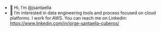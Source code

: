 - 👋 Hi, I’m @jsantaella
- 👀 I’m interested in data engineering tools and process focused on cloud platforms. I work for AWS.
You can reach me on Linkedin: https://www.linkedin.com/in/jorge-santaella-cuberos/

<!---
jsantaella/jsantaella is a ✨ special ✨ repository because its `README.md` (this file) appears on your GitHub profile.
You can click the Preview link to take a look at your changes.
--->
